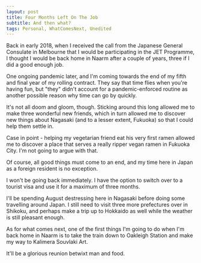 ```yaml
---
layout: post
title: Four Months Left On The Job
subtitle: And then what?
tags: Personal, WhatComesNext, Unedited
---
```


Back in early 2018, when I received the call from the Japanese General Consulate in Melbourne that I would be participating in the JET Programme, I thought I would be back home in Naarm after a couple of years, three if I did a good enough job.

One ongoing pandemic later, and I'm coming towards the end of my fifth and final year of my rolling contract. They say that time flies when you're having fun, but "they" didn't account for a pandemic-enforced routine as another possible reason why time can go by quickly.

It's not all doom and gloom, though. Sticking around this long allowed me to make three wonderful new friends, which in turn allowed me to discover new things about Nagasaki (and to a lesser extent, Fukuoka) so that I could help them settle in.

Case in point - helping my vegetarian friend eat his very first ramen allowed me to discover a place that serves a really ripper vegan ramen in Fukuoka City. I'm not going to argue with that.

Of course, all good things must come to an end, and my time here in Japan as a foreign resident is no exception.

I won't be going back immediately. I have the option to switch over to a tourist visa and use it for a maximum of three months.

I'll be spending August destressing here in Nagasaki before doing some travelling around Japan. I still need to visit three more prefectures over in Shikoku, and perhaps make a trip up to Hokkaido as well while the weather is still pleasant enough.

As for what comes next, one of the first things I'm going to do when I'm back home in Naarm is to take the train down to Oakleigh Station and make my way to Kalimera Souvlaki Art.

It'll be a glorious reunion betwixt man and food.
